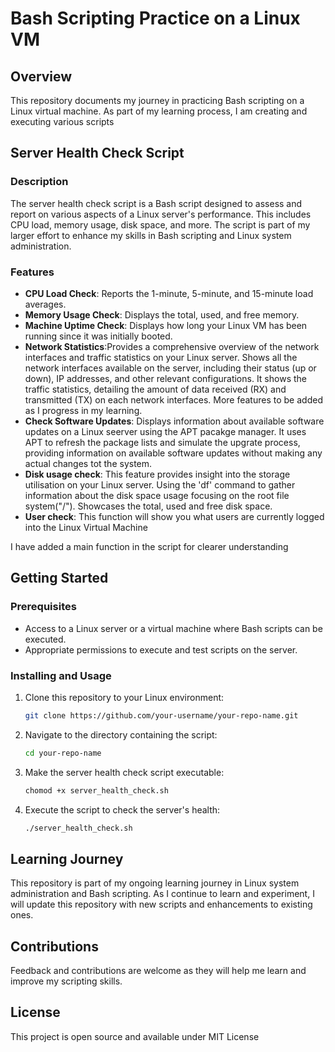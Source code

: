 # Bash Scripting Practice on a Linux VM

## Overview
This repository documents my journey in practicing Bash scripting on a Linux virtual machine. As part of my learning process, I am creating and executing various scripts

## Server Health Check Script

### Description
The server health check script is a Bash script designed to assess and report on various aspects of a Linux server's performance. This includes CPU load, memory usage, disk space, and more. The script is part of my larger effort to enhance my skills in Bash scripting and Linux system administration.

### Features
- **CPU Load Check**: Reports the 1-minute, 5-minute, and 15-minute load averages.
- **Memory Usage Check**: Displays the total, used, and free memory.
- **Machine Uptime Check**: Displays how long your Linux VM has been running since it was initially booted. 
- **Network Statistics**:Provides a comprehensive overview of the network interfaces and traffic statistics on your Linux server. Shows all the  network interfaces available on the server, including their status (up or down), IP addresses, and other relevant configurations. It shows the traffic statistics, detailing the amount of data received (RX) and transmitted (TX) on each network interfaces.
More features to be added as I progress in my learning.
- **Check Software Updates**: Displays information about available software updates on a Linux seerver using the APT pacakge manager. It uses APT to refresh the package lists and simulate the upgrate process, providing information on available software updates without making any actual changes tot the system. 
- **Disk usage check**: This feature provides insight into the storage utilisation on your Linux server. Using the 'df' command to gather information about the disk space usage focusing on the root file system("/"). Showcases the total, used and free disk space.  
- **User check**: This function will show you what users are currently logged into the Linux Virtual Machine

I have added a main function in the script for clearer understanding

## Getting Started

### Prerequisites
- Access to a Linux server or a virtual machine where Bash scripts can be executed.
- Appropriate permissions to execute and test scripts on the server.

### Installing and Usage
1. Clone this repository to your Linux environment:
   ```bash
   git clone https://github.com/your-username/your-repo-name.git
   ```
2. Navigate to the directory containing the script:
   ```bash
   cd your-repo-name
   ```
3. Make the server health check script executable:
   ```bash 
   chomod +x server_health_check.sh
   ```
4. Execute the script to check the server's health:
   ```bash
   ./server_health_check.sh
   ```

## Learning Journey

This repository is part of my ongoing learning journey in Linux system administration and Bash scripting. As I continue to learn and experiment, I will update this repository with new scripts and enhancements to existing ones.

## Contributions
Feedback and contributions are welcome as they will help me learn and improve my scripting skills.

## License 
This project is open source and available under MIT License 


